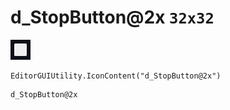 # d_StopButton@2x `32x32`
<img src="/img/d_StopButton@2x.png" width=32 height=32>

``` CSharp
EditorGUIUtility.IconContent("d_StopButton@2x")
```
```
d_StopButton@2x
```
